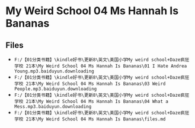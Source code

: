 # My Weird School 04 Ms Hannah Is Bananas

## Files

- `F:/【01分类书籍】\kindle好书\更新8\英文\美国小学My weird school+Daze疯狂学校 21本\My Weird School 04 Ms Hannah Is Bananas\01 I Hate Andrea Young.mp3.baiduyun.downloading`
- `F:/【01分类书籍】\kindle好书\更新8\英文\美国小学My weird school+Daze疯狂学校 21本\My Weird School 04 Ms Hannah Is Bananas\03 Weird People.mp3.baiduyun.downloading`
- `F:/【01分类书籍】\kindle好书\更新8\英文\美国小学My weird school+Daze疯狂学校 21本\My Weird School 04 Ms Hannah Is Bananas\04 What a Mess.mp3.baiduyun.downloading`
- `F:/【01分类书籍】\kindle好书\更新8\英文\美国小学My weird school+Daze疯狂学校 21本\My Weird School 04 Ms Hannah Is Bananas\files.md`
